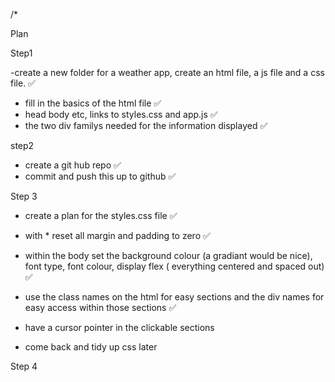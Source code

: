/*

Plan

Step1

-create a new folder for a weather app, create an html file, a js file and a css file.  ✅
- fill in the basics of the html file  ✅
 - head body etc, links to styles.css and app.js  ✅
 - the two div familys needed for the information  displayed  ✅

 step2 
 - create a git hub repo  ✅
 - commit and push this up to github  ✅

 Step 3
 - create a plan for the styles.css file  ✅
  - with * reset all margin and padding to zero ✅
  - within the body set the background colour (a gradiant would be nice), font type, font colour, display flex ( everything centered and spaced out) ✅
  - use the class names on the html for easy sections  and the div names for easy access within those sections ✅
 - have a cursor pointer in the clickable sections 

- come back and tidy up css later

Step 4


